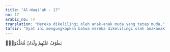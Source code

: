 ```yaml
---
title: "Al-Waqi'ah - 17"
no: 17
arabic_no: ١٧
translation: "Mereka dikelilingi oleh anak-anak muda yang tetap muda,"
tafsir: "Ayat ini mengungkapkan bahwa mereka dikelilingi oleh anakanak muda yang tetap muda serta menyenangkan bila dipandang. Mereka ini bertindak selaku pelayan yang melayani penghunipenghuni surga di waktu makan, minum, dan lain-lainnya."
---
```


يَطُوْفُ عَلَيْهِمْ وِلْدَانٌ مُّخَلَّدُوْنَۙ  
